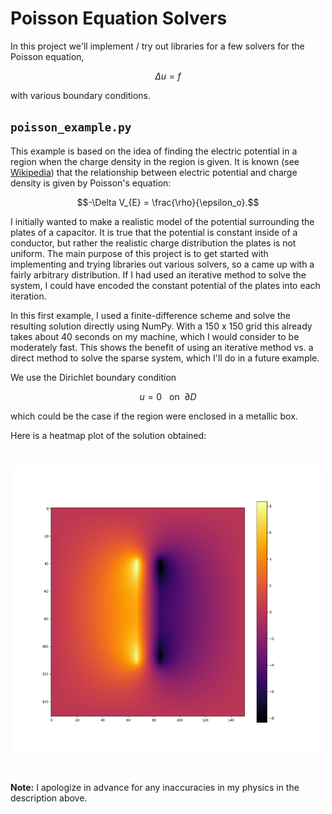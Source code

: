 # Poisson Equation Solvers

In this project we'll implement / try out libraries for a few solvers for the Poisson equation,

$$\Delta u = f$$

with various boundary conditions.

## `poisson_example.py`

This example is based on the idea of finding the electric potential in a
region when the charge density in the region is given. It is known
(see [Wikipedia](https://en.wikipedia.org/wiki/Electric_potential#Electrostatics))
that the relationship between electric potential and charge density is given by Poisson's equation:

$$-\Delta V_{E} = \frac{\rho}{\epsilon_o}.$$

I initially wanted to make a realistic model of the potential surrounding the plates of a capacitor.
It is true that the potential is constant inside of a conductor, but rather the realistic
charge distribution the plates is not uniform. The main purpose of this project is to get started with
implementing and trying libraries out various solvers, so a came up with a fairly arbitrary distribution.
If I had used an iterative method to solve the system, I could have encoded the constant potential
of the plates into each iteration.

In this first example, I used a finite-difference scheme and solve the resulting solution directly
using NumPy. With a 150 x 150 grid this already takes about 40 seconds on my machine, which I would
consider to be moderately fast. This shows the benefit of using an iterative method vs. a direct method
to solve the sparse system, which I'll do in a future example.

We use the Dirichlet boundary condition

$$u = 0 ~~~\text{on}~~ \partial D$$

which could be the case if the region were enclosed in a metallic box.

Here is a heatmap plot of the solution obtained:

<div style="margin-top: 3em; margin-bottom: 3em; text-align: center;">
	<img src="poisson_example.png"  width="500" height="459" >
</div>

**Note:** I apologize in advance for any inaccuracies in my physics in the description above.

